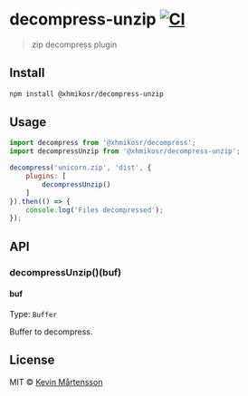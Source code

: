 # decompress-unzip [![CI](https://github.com/XhmikosR/decompress-unzip/actions/workflows/ci.yml/badge.svg?branch=master)](https://github.com/XhmikosR/decompress-unzip/actions/workflows/ci.yml)

> zip decompress plugin


## Install

```sh
npm install @xhmikosr/decompress-unzip
```


## Usage

```js
import decompress from '@xhmikosr/decompress';
import decompressUnzip from '@xhmikosr/decompress-unzip';

decompress('unicorn.zip', 'dist', {
	plugins: [
		decompressUnzip()
	]
}).then(() => {
	console.log('Files decompressed');
});
```


## API

### decompressUnzip()(buf)

#### buf

Type: `Buffer`

Buffer to decompress.


## License

MIT © [Kevin Mårtensson](https://github.com/kevva)
